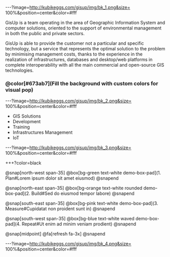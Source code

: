 ---?image=http://kubikeggs.com/gisup/img/bk_1.png&size= 100%&position=center&color=#fff

GisUp is a team operating in the area of Geographic Information System and computer solutions, oriented to the support of environmental management in both the public and private sectors.

GisUp is able to provide the customer not a particular and specific technology, but a service that represents the optimal solution to the problem by minimising management costs, thanks to the experience in the realization of infrastructures, databases and desktop/web platforms in complete 
interoperability with all the main commercial and open-source GIS technologies. 


### @color[#673ab7](Fill the background with custom colors for visual pop)

---?image=http://kubikeggs.com/gisup/img/bk_2.png&size= 100%&position=center&color=#fff

- GIS Solutions
- Development
- Training
- Infrastructures  Management
- IoT


---?image=http://kubikeggs.com/gisup/img/bk_3.png&size= 100%&position=center&color=#fff

+++?color=black

@snap[north-west span-35]
@box[bg-green text-white demo-box-pad](1. Plan#Lorem ipsum dolor sit amet eiusmod)
@snapend

@snap[north-east span-35]
@box[bg-orange text-white rounded demo-box-pad](2. Build#Sed do eiusmod tempor labore)
@snapend

@snap[south-east span-35]
@box[bg-pink text-white demo-box-pad](3. Measure#Cupidatat non proident sunt in)
@snapend

@snap[south-west span-35]
@box[bg-blue text-white waved demo-box-pad](4. Repeat#Ut enim ad minim veniam prodient)
@snapend

@snap[midpoint]
@fa[refresh fa-3x]
@snapend


---?image=http://kubikeggs.com/gisup/img/bk_4.png&size= 100%&position=center&color=#fff

